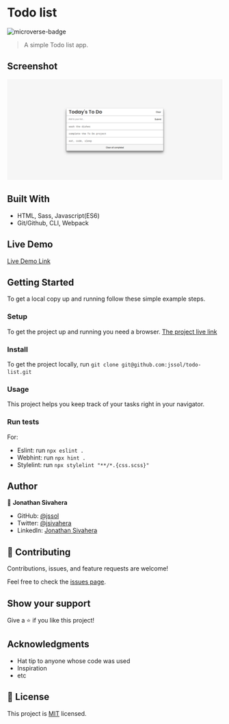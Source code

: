 # Todo list

![microverse-badge](https://img.shields.io/badge/Microverse-blueviolet)

> A simple Todo list app.

## Screenshot

![app-screenshot](./app_screenshot.png)

## Built With

- HTML, Sass, Javascript(ES6)
- Git/Github, CLI, Webpack

## Live Demo

[Live Demo Link](https://jssol.github.io/todo-list/dist/)

## Getting Started

To get a local copy up and running follow these simple example steps.

### Setup

To get the project up and running you need a browser.
[The project live link](#Live-Demo-Link)

### Install

To get the project locally, run `git clone git@github.com:jssol/todo-list.git`

### Usage

This project helps you keep track of your tasks right in your navigator.

### Run tests

For:

- Eslint: run `npx eslint .`
- Webhint: run `npx hint .`
- Stylelint: run `npx stylelint "**/*.{css.scss}"`

## Author

👤 **Jonathan Sivahera**

- GitHub: [@jssol](https://github.com/jssol)
- Twitter: [@jsivahera](https://twitter.com/jsivahera)
- LinkedIn: [Jonathan Sivahera](https://linkedin.com/in/jsivahera)

## 🤝 Contributing

Contributions, issues, and feature requests are welcome!

Feel free to check the [issues page](../../issues/).

## Show your support

Give a ⭐️ if you like this project!

## Acknowledgments

- Hat tip to anyone whose code was used
- Inspiration
- etc

## 📝 License

This project is [MIT](./MIT.md) licensed.

